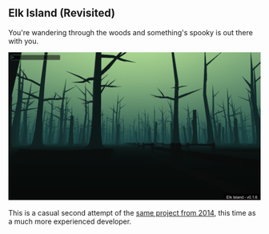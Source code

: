 ## Elk Island (Revisited)
You're wandering through the woods and something's spooky is out there with you.

![Elk Island 2013](./9.1.png)

This is a casual second attempt of the [same project from 2014](https://github.com/olexatourko/elkisland), this time as a much more experienced developer.